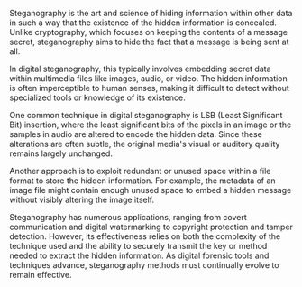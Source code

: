 Steganography is the art and science of hiding information within other data in such a way that the existence of the hidden information is concealed. Unlike cryptography, which focuses on keeping the contents of a message secret, steganography aims to hide the fact that a message is being sent at all. 

In digital steganography, this typically involves embedding secret data within multimedia files like images, audio, or video. The hidden information is often imperceptible to human senses, making it difficult to detect without specialized tools or knowledge of its existence.

One common technique in digital steganography is LSB (Least Significant Bit) insertion, where the least significant bits of the pixels in an image or the samples in audio are altered to encode the hidden data. Since these alterations are often subtle, the original media's visual or auditory quality remains largely unchanged.

Another approach is to exploit redundant or unused space within a file format to store the hidden information. For example, the metadata of an image file might contain enough unused space to embed a hidden message without visibly altering the image itself.

Steganography has numerous applications, ranging from covert communication and digital watermarking to copyright protection and tamper detection. However, its effectiveness relies on both the complexity of the technique used and the ability to securely transmit the key or method needed to extract the hidden information. As digital forensic tools and techniques advance, steganography methods must continually evolve to remain effective.
